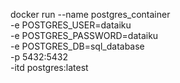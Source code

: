 docker run --name postgres_container \
  -e POSTGRES_USER=dataiku \
  -e POSTGRES_PASSWORD=dataiku \
  -e POSTGRES_DB=sql_database \
  -p 5432:5432 \
  -itd postgres:latest
